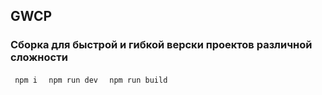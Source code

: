 ## GWCP 
### Сборка для быстрой и гибкой верски проектов различной сложности

<code> npm i </code>
<code> npm run dev </code>
<code> npm run build </code>